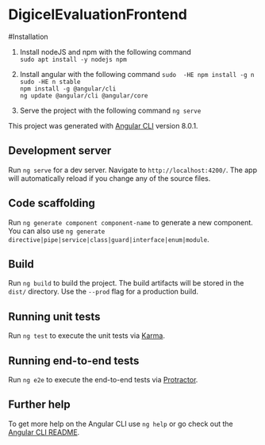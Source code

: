 # DigicelEvaluationFrontend

#Installation

1) Install nodeJS and npm with the following command  
  `sudo apt install -y nodejs npm`

2) Install angular with the following command
  `sudo  -HE npm install -g n`  
  `sudo -HE n stable`  
  `npm install -g @angular/cli`  
  `ng update @angular/cli @angular/core`
    
3) Serve the project with the following command
  `ng serve`
  
  
  
This project was generated with [Angular CLI](https://github.com/angular/angular-cli) version 8.0.1.

## Development server

Run `ng serve` for a dev server. Navigate to `http://localhost:4200/`. The app will automatically reload if you change any of the source files.

## Code scaffolding

Run `ng generate component component-name` to generate a new component. You can also use `ng generate directive|pipe|service|class|guard|interface|enum|module`.

## Build

Run `ng build` to build the project. The build artifacts will be stored in the `dist/` directory. Use the `--prod` flag for a production build.

## Running unit tests

Run `ng test` to execute the unit tests via [Karma](https://karma-runner.github.io).

## Running end-to-end tests

Run `ng e2e` to execute the end-to-end tests via [Protractor](http://www.protractortest.org/).

## Further help

To get more help on the Angular CLI use `ng help` or go check out the [Angular CLI README](https://github.com/angular/angular-cli/blob/master/README.md).
